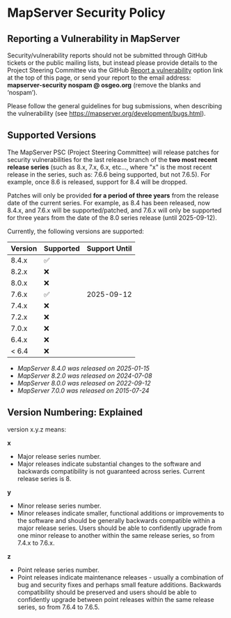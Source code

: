 # MapServer Security Policy

## Reporting a Vulnerability in MapServer

Security/vulnerability reports should not be submitted through GitHub tickets or the public mailing lists, 
but instead please provide details to the Project Steering Committee via the GitHub [Report a vulnerability](https://github.com/MapServer/MapServer/security/advisories/new) 
option link at the top of this page, or send your report to the email address: 
**mapserver-security nospam @ osgeo.org** (remove the blanks and ‘nospam’).  

Please follow the general guidelines for bug 
submissions, when describing the vulnerability (see https://mapserver.org/development/bugs.html).

## Supported Versions

The MapServer PSC (Project Steering Committee) will release patches for security vulnerabilities 
for the last release branch of the **two most recent release series** (such as 8.x, 7.x, 6.x, etc..., 
where "x" is the most recent release in the series, such as: 7.6.6 being supported, but 
not 7.6.5).  For example, once 8.6 is released, support for 8.4 will be dropped.
 
Patches will only be provided **for a period of three years** from the release date of the current series.
For example, as 8.4 has been released, now 8.4.x, and 7.6.x will be supported/patched, and 7.6.x will
only be supported for three years from the date of the 8.0 series release (until 2025-09-12).

Currently, the following versions are supported:

| Version | Supported          | Support Until |
| ------- | ------------------ |-------------- |
| 8.4.x   | :white_check_mark: |               |
| 8.2.x   | :x:                |               |
| 8.0.x   | :x:                |               |
| 7.6.x   | :white_check_mark: | 2025-09-12    |
| 7.4.x   | :x:                |               |
| 7.2.x   | :x:                |               |
| 7.0.x   | :x:                |               |
| 6.4.x   | :x:                |               |
| < 6.4   | :x:                |               |

- _MapServer 8.4.0 was released on 2025-01-15_
- _MapServer 8.2.0 was released on 2024-07-08_
- _MapServer 8.0.0 was released on 2022-09-12_
- _MapServer 7.0.0 was released on 2015-07-24_

## Version Numbering: Explained

version x.y.z means:

**x**
- Major release series number.
- Major releases indicate substantial changes to the software and 
  backwards compatibility is not guaranteed across series. Current 
  release series is 8.

**y**
- Minor release series number.
- Minor releases indicate smaller, functional additions or improvements 
  to the software and should be generally backwards compatible within a 
  major release series. Users should be able to confidently upgrade 
  from one minor release to another within the same release series, so 
  from 7.4.x to 7.6.x.

**z**
- Point release series number.
- Point releases indicate maintenance releases - usually a combination of 
  bug and security fixes and perhaps small feature additions. Backwards 
  compatibility should be preserved and users should be able to confidently 
  upgrade between point releases within the same release series, 
  so from 7.6.4 to 7.6.5.
